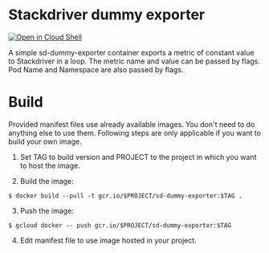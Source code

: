# Stackdriver dummy exporter

[![Open in Cloud Shell](https://gstatic.com/cloudssh/images/open-btn.svg)](https://ssh.cloud.google.com/cloudshell/editor?cloudshell_git_repo=https://github.com/GoogleCloudPlatform/kubernetes-engine-samples&cloudshell_tutorial=custom-metrics-autoscaling/direct-to-sd/README.md)

A simple sd-dummy-exporter container exports a metric of constant value to Stackdriver in a loop.
The metric name and value can be passed by flags. Pod Name and Namespace are also passed by flags.

# Build

Provided manifest files use already available images. You don't need to do
anything else to use them. Following steps are only applicable if you want to
build your own image.

1. Set TAG to build version and PROJECT to the project in which you want to host the image.

2. Build the image:

`$ docker build --pull -t gcr.io/$PROJECT/sd-dummy-exporter:$TAG .`

3. Push the image:

`$ gcloud docker -- push gcr.io/$PROJECT/sd-dummy-exporter:$TAG`

4. Edit manifest file to use image hosted in your project.

